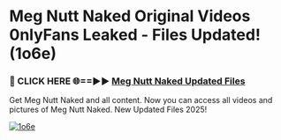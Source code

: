 # Meg Nutt Naked Original Videos 0nlyFans Leaked - Files Updated! (1o6e)

<h3>🔴 CLICK HERE 🌐==►► <a href="https://tinyurl.com/yckcrads" rel="nofollow">Meg Nutt Naked Updated Files</a></h3>

Get Meg Nutt Naked and all content. Now you can access all videos and pictures of Meg Nutt Naked. New Updated Files 2025!

[![1o6e](https://i.imgur.com/hpKpOFt.gif)](https://tinyurl.com/yckcrads)

